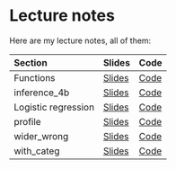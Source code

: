 # Lecture notes

Here are my lecture notes, all of them:

| Section             | Slides                                                             | Code                                                                                   |
|:--------------------|:-------------------------------------------------------------------|:---------------------------------------------------------------------------------------|
| Functions           | [Slides](http://ritsokiguess.site/lecture-notes/functions.html)    | [Code](https://raw.githubusercontent.com/nxskok/lecture-notes/master/functions.qmd)    |
| inference_4b        | [Slides](http://ritsokiguess.site/lecture-notes/inference_4b.html) | [Code](https://raw.githubusercontent.com/nxskok/lecture-notes/master/inference_4b.qmd) |
| Logistic regression | [Slides](http://ritsokiguess.site/lecture-notes/logistic.html)     | [Code](https://raw.githubusercontent.com/nxskok/lecture-notes/master/logistic.qmd)     |
| profile             | [Slides](http://ritsokiguess.site/lecture-notes/profile.html)      | [Code](https://raw.githubusercontent.com/nxskok/lecture-notes/master/profile.qmd)      |
| wider_wrong         | [Slides](http://ritsokiguess.site/lecture-notes/wider_wrong.html)  | [Code](https://raw.githubusercontent.com/nxskok/lecture-notes/master/wider_wrong.qmd)  |
| with_categ          | [Slides](http://ritsokiguess.site/lecture-notes/with_categ.html)   | [Code](https://raw.githubusercontent.com/nxskok/lecture-notes/master/with_categ.qmd)   |
